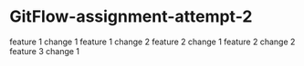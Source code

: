 # GitFlow-assignment-attempt-2
feature 1 change 1
feature 1 change 2
feature 2 change 1
feature 2 change 2
feature 3 change 1